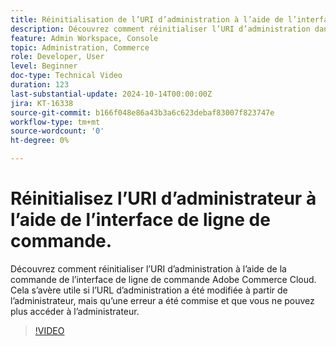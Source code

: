 ```yaml
---
title: Réinitialisation de l’URI d’administration à l’aide de l’interface de ligne de commande
description: Découvrez comment réinitialiser l’URI d’administration dans l’interface de ligne de commande de Adobe Commerce Cloud. Cette méthode est pratique lorsque les modifications de l’URL d’administration entraînent des problèmes d’accès.
feature: Admin Workspace, Console
topic: Administration, Commerce
role: Developer, User
level: Beginner
doc-type: Technical Video
duration: 123
last-substantial-update: 2024-10-14T00:00:00Z
jira: KT-16338
source-git-commit: b166f048e86a43b3a6c623debaf83007f823747e
workflow-type: tm+mt
source-wordcount: '0'
ht-degree: 0%

---
```



# Réinitialisez l’URI d’administrateur à l’aide de l’interface de ligne de commande.

Découvrez comment réinitialiser l’URI d’administration à l’aide de la commande de l’interface de ligne de commande Adobe Commerce Cloud. Cela s’avère utile si l’URL d’administration a été modifiée à partir de l’administrateur, mais qu’une erreur a été commise et que vous ne pouvez plus accéder à l’administrateur.

>[!VIDEO](https://video.tv.adobe.com/v/3435066/?learn=on)
